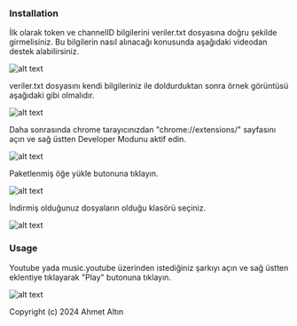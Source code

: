 
### Installation

İlk olarak token ve channelID bilgilerini veriler.txt dosyasına doğru şekilde girmelisiniz. Bu bilgilerin nasıl alınacağı konusunda aşağıdaki videodan destek alabilirsiniz.

![alt text](https://youtu.be/Wm1r6HFDA18?si=wmdbkLoV9N8trH0b&t=13)

veriler.txt dosyasını kendi bilgileriniz ile doldurduktan sonra örnek görüntüsü aşağıdaki gibi olmalıdır.

![alt text](https://i.imgur.com/Z7LY63E.png)


Daha sonrasında chrome tarayıcınızdan "chrome://extensions/" sayfasını açın ve sağ üstten Developer Modunu aktif edin.

![alt text](https://i.imgur.com/llxOtBK.png)


Paketlenmiş öğe yükle butonuna tıklayın.

![alt text](https://i.imgur.com/09Cq5X0.png)


İndirmiş olduğunuz dosyaların olduğu klasörü seçiniz.

![alt text](https://i.imgur.com/8xWImCl.png)




### Usage

Youtube yada music.youtube üzerinden istediğiniz şarkıyı açın ve sağ üstten eklentiye tıklayarak "Play" butonuna tıklayın.

![alt text](https://i.imgur.com/RhiVrt4.png)



Copyright (c) 2024 Ahmet Altın
